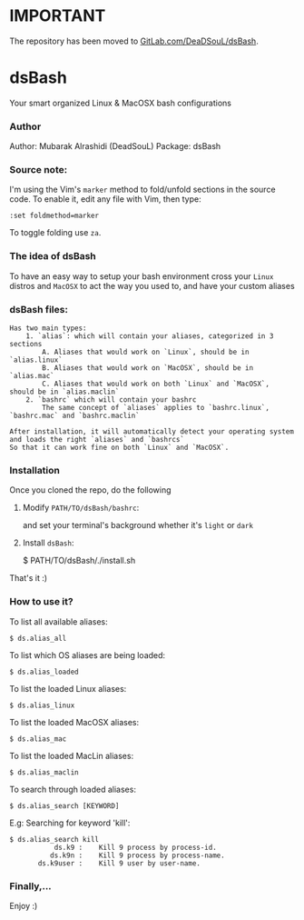 # IMPORTANT
The repository has been moved to [GitLab.com/DeaDSouL/dsBash](https://gitlab.com/DeaDSouL/dsBash).


# dsBash
Your smart organized Linux &amp; MacOSX bash configurations


### Author
 Author: Mubarak Alrashidi (DeadSouL)
Package: dsBash


### Source note:
I'm using the Vim's `marker` method to fold/unfold sections in the source code. To enable it, edit any file with Vim, then type:
```
:set foldmethod=marker
```
To toggle folding use `za`.


### The idea of dsBash
To have an easy way to setup your bash environment cross your `Linux` distros and `MacOSX` to act the way you used to, and have your custom aliases


### dsBash files:
    Has two main types:
        1. `alias`: which will contain your aliases, categorized in 3 sections
            A. Aliases that would work on `Linux`, should be in `alias.linux`
            B. Aliases that would work on `MacOSX`, should be in `alias.mac`
            C. Aliases that would work on both `Linux` and `MacOSX`, should be in `alias.maclin`
        2. `bashrc` which will contain your bashrc
            The same concept of `aliases` applies to `bashrc.linux`, `bashrc.mac` and `bashrc.maclin`

    After installation, it will automatically detect your operating system and loads the right `aliases` and `bashrcs` 
    So that it can work fine on both `Linux` and `MacOSX`.


### Installation
Once you cloned the repo, do the following

1. Modify `PATH/TO/dsBash/bashrc`:

    and set your terminal's background whether it's `light` or `dark`


2. Install `dsBash`:

    $ PATH/TO/dsBash/./install.sh


That's it :)


### How to use it?

To list all available aliases:
```
$ ds.alias_all
```

To list which OS aliases are being loaded:
```
$ ds.alias_loaded
```

To list the loaded Linux aliases:
```
$ ds.alias_linux
```

To list the loaded MacOSX aliases:
```
$ ds.alias_mac
```

To list the loaded MacLin aliases:
```
$ ds.alias_maclin
```

To search through loaded aliases:
```
$ ds.alias_search [KEYWORD]
```

E.g: Searching for keyword 'kill':
```
$ ds.alias_search kill
           ds.k9 :    Kill 9 process by process-id.
          ds.k9n :    Kill 9 process by process-name.
       ds.k9user :    Kill 9 user by user-name.
```


### Finally,...
Enjoy :)
